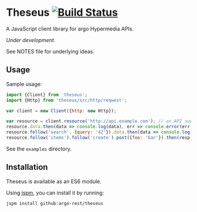 # Theseus [![Build Status](https://travis-ci.org/argo-rest/theseus.svg?branch=master)](https://travis-ci.org/argo-rest/theseus)

A JavaScript client library for argo Hypermedia APIs.

*Under development.*

See NOTES file for underlying ideas.


## Usage

Sample usage:

``` javascript
import {Client} from 'theseus';
import {Http} from 'theseus/src/http/reqwest';

var client = new Client({http: new Http});

var resource = client.resource('http://api.example.com'); // an API supporting argo
resource.data.then(data => console.log(data), err => console.error(err.stack));
resource.follow('search', {query: '42'}).data.then(data => console.log(data));
resource.follow('items').follow('create').post({foo: 'bar'}).then(resp => console.log(resp));
```

See the `examples` directory.


## Installation

Theseus is available as an ES6 module.

Using [jspm](https://jspm.io/), you can install it by running:

```
jspm install github:argo-rest/theseus
```
